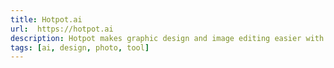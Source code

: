 ```yaml
---
title: Hotpot.ai
url:  https://hotpot.ai
description: Hotpot makes graphic design and image editing easier with AI design.
tags: [ai, design, photo, tool]
---
```

